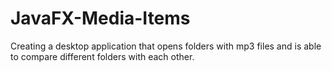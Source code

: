 # JavaFX-Media-Items

Creating a desktop application that opens folders with mp3 files and is able to compare different folders with each other.
